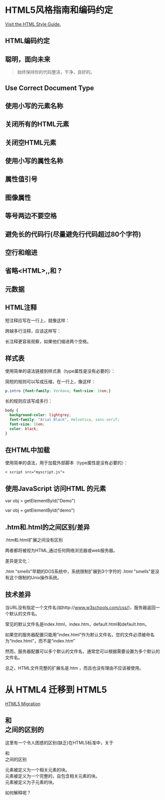 # HTML5风格指南和编码约定


[Visit the HTML Style Guide.](http://www.w3schools.com/html/html5_syntax.asp)


## HTML编码约定



## 聪明，面向未来



> 始终保持你的代码整洁，干净，良好的。



## Use Correct Document Type


<!DOCTYPE html>

<!doctype html>

## 使用小写的元素名称

## 关闭所有的HTML元素

## 关闭空HTML元素

## 使用小写的属性名称

## 属性值引号

## 图像属性

## 等号两边不要空格

## 避免长的代码行(尽量避免行代码超过80个字符)

## 空行和缩进

## 省略\<HTML\>,<body>,和<head> ?

## 元数据

## HTML注释

短注释应写在一行上，就像这样：
<!-- This is a comment -->

跨越多行注释，应该这样写：
<!-- 
  This is a long comment example. This is a long comment example.
  This is a long comment example. This is a long comment example.
-->

长注释更容易观察，如果他们缩进两个空格。




## 样式表

使用简单的语法链接到样式表（type属性是没有必要的）：

<link rel="stylesheet" href="styles.css">


简短的规则可以写成压缩，在一行上，像这样：
```css
p.intro {font-family: Verdana; font-size: 16em;}
``` 

长的规则应该写成多行：

```css
body {
  background-color: lightgrey;
  font-family: "Arial Black", Helvetica, sans-serif;
  font-size: 16em;
  color: black;
}
``` 



## 在HTML中加载
使用简单的语法，用于加载外部脚本（type属性是没有必要的）：

```code
< script src="myscript.js">
``` 




## 使用JavaScript 访问HTML 的元素


var obj = getElementById("Demo")

var obj = getElementById("demo")


## .htm和.html的之间区别/差异

.htm和.html扩展之间没有区别

两者都将被视为HTML,通过任何网络浏览器或web服务器。

差异是文化：

.htm "smells"早期的DOS系统中，系统限制扩展到3个字符的
.html "smells"是没有这个限制的Unix操作系统。

## 技术差异

当URL没有指定一个文件名(如http://www.w3schools.com/css/)，服务器返回一个默认的文件名。

常见的默认文件名是index.html，index.htm，default.html和default.htm。

如果您的服务器配置只能用“index.html”作为默认文件名，您的文件必须被命名为“index.html”，而不是“index.htm”

然而，服务器配置可以多个默认的文件名，通常您可以根据需要设置为多个默认的文件名。


总之，HTML文件完整的扩展名是.htm ，而且也没有理由不应该被使用。






# 从 HTML4 迁移到 HTML5 

[HTML5 Migration](http://www.w3schools.com/html/html5_migration.asp)

<!--[if lt IE 9]>
  <script src="https://oss.maxcdn.com/libs/html5shiv/3.7.0/html5shiv.js"></script>
<![endif]-->

## <article> <section> 和 <div>之间的区别的

这里有一个令人困惑的区别(缺乏)在HTML5标准中，关于<article> <section> 和 <div>之间的区别

<section>元素被定义为一个相关元素的块。

<article>元素被定义为一个完整的，自包含相关元素的块。

<div>元素被定义为子元素的块。

如何解释呢？

<section>
	<article></article>
</section>

<article>
	<article></article>
</article>

<article>
	<section></section>
</article>